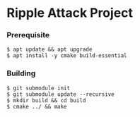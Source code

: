 # Ripple Attack Project

### Prerequisite

```
$ apt update && apt upgrade
$ apt install -y cmake build-essential
```

### Building

```
$ git submodule init
$ git submodule update --recursive
$ mkdir build && cd build
$ cmake ../ && make
```
